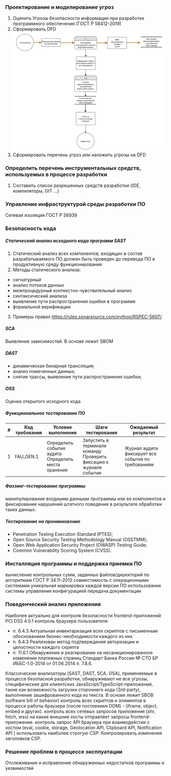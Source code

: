 ### Проектирование и моделирование угроз
1. Оценить Угрозы безопасности информации при разработке программного обеспечения (ГОСТ Р 58412-2019)
2. Сформировать DFD ![alt text](../Media/DFD.png)
3. Сформировать перечень угроз или наложить угрозы на DFD

### Определить перечень инструментальных средств, используемых в процессе разработки
1. Составить список разрешенных средств разработки (IDE, компиляторы, GIT ...)

### Управление инфраструктурой среды разработки ПО
Сетевая изоляция
ГОСТ Р 56939 

### Безопасность кода
##### Статический анализ исходного кода программ SAST
1. Статический анализ всех компонентов, входящих в состав разрабатываемого ПО должен быть проведен до перевода ПО в продуктивную
среду функционирования
2. Методы статического анализа: 
- сигнатурный
- анализ потоков данных
- межпроцедурный контекстно-чувствительный анализ
- синтаксический анализа
- выявление пути распространения ошибки в программе
- формальной верификации
3. Примеры правил
https://rules.sonarsource.com/python/RSPEC-5607/

##### SCA 
Выявление зависимостей.
В основе лежит SBOM

##### DAST
- динамическая бинарная трансляция;
- анализ помеченных данных;
- снятие трассы, выявление пути распространения ошибки;

##### OSS
Оценка открытого исходного кода

##### Функциональное тестирование ПО
|#   |Код требования|Условие выполнения|Шаги тестирования|Ожидаемый результат|
|----|--------------|------------------|-----------------|-------------------|
|1   |FAU_GEN.1     |Определить события аудита<br>Определить места хранения|Запустить в терминале команду<br>Проверить фиксацию к журнале события|Журнал аудита фиксирует все события по требованиям|

##### Фаззинг-тестирование программы
манипулирование входными данными программы или ее компонентов и фиксирование нарушений штатного поведения в результате обработки таких данных. 

##### Тестирование на проникновение
- Penetration Testing Execution Standard (PTES);
- Open Source Security Testing Methodology Manual (OSSTMM);
- Open Web Application Security Project (OWASP) Testing Guide;
- Common Vulnerability Scoring System (CVSS).

### Инсталляция программы и поддержка приемки ПО
вычисление контрольных сумм, заданных файлов/директорий по алгоритмам ГОСТ Р 34.11-2012
совместимость с операционными системами
уникальная маркировка каждой версии ПО
использование системы управления конфигурацией
передача документации

### Поведенческий анализ приложения
Наиболее актуально для контроля безопасности frontend-приложений
PCI DSS 4.0.1 контроль браузера пользователя 
* п. 6.4.3 Актуальная инвентаризация всех скриптов с письменным обоснованием бизнес-необходимости каждого из них
* п. 6.4.3 Реализован метод подтверждения авторизации и целостности каждого скрипта
* п. 11.6.1 Обнаружение и реагирование на несанкционированное изменение платежных страниц
Стандарт Банка России № СТО БР ИББС-1.0-2014 от 01.06.2014 п. 7.8.6. 

Классические анализаторы (SAST, DAST, SCA, OSA), применяемые в процессе безопасной разработки, обнаруживают не все угрозы, специфические для клиентских JavaScript/TypeScript-приложений, такие как возможность загрузки стороннего кода (3rd-party), выполнение зашифрованного кода из текста. 
В основе лежит SBOB (software bill of behavior)
контроль всех скриптов и элементов в процессе работы браузера (после постоениея DOM) - (iframe, object, embed и других).
контроль всех сетевых запросов приложения (xhr, fetch, wss) на какие внешние хосты отправляет запросы frontend-приложение.
контроль запрос API браузера при взаимодейстии с хостом (eval, cookie, storage, Geolocation API, Clipboard API, Notification API )
использовать наиболее строгую CSP. Контролировать изменения заголовков CSP.

###  Решение проблем в процессе эксплуатации
Отслеживание и исправление обнаруженных недостатков программы и уязвимостей

